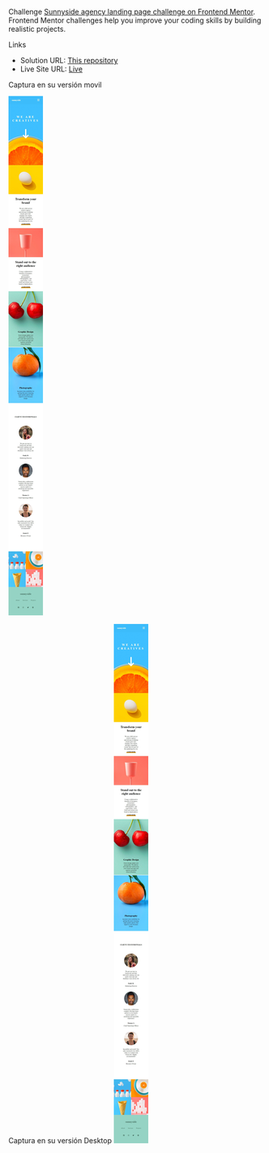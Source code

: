 Challenge [Sunnyside agency landing page challenge on Frontend Mentor](https://www.frontendmentor.io/challenges/sunnyside-agency-landing-page-7yVs3B6ef). Frontend Mentor challenges help you improve your coding skills by building realistic projects.


Links
- Solution URL: [This repository](https://github.com/AraMilagros/Dashboard-social-media.git)
- Live Site URL: [Live](https://sunnypage.netlify.app/)


Captura en su versión movil

![](./src/assets/img/desing/captura-mobile.jpeg)

Captura en su versión Desktop
![](./src/assets/img/desing/captura-mobile.jpeg)
